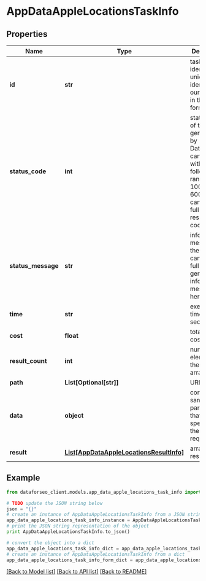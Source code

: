 # AppDataAppleLocationsTaskInfo


## Properties

Name | Type | Description | Notes
------------ | ------------- | ------------- | -------------
**id** | **str** | task identifier unique task identifier in our system in the UUID format | [optional] 
**status_code** | **int** | status code of the task generated by DataForSEO, can be within the following range: 10000-60000 you can find the full list of the response codes here | [optional] 
**status_message** | **str** | informational message of the task you can find the full list of general informational messages here | [optional] 
**time** | **str** | execution time, seconds | [optional] 
**cost** | **float** | total tasks cost, USD | [optional] 
**result_count** | **int** | number of elements in the result array | [optional] 
**path** | **List[Optional[str]]** | URL path | [optional] 
**data** | **object** | contains the same parameters that you specified in the POST request | [optional] 
**result** | [**List[AppDataAppleLocationsResultInfo]**](AppDataAppleLocationsResultInfo.md) | array of results | [optional] 

## Example

```python
from dataforseo_client.models.app_data_apple_locations_task_info import AppDataAppleLocationsTaskInfo

# TODO update the JSON string below
json = "{}"
# create an instance of AppDataAppleLocationsTaskInfo from a JSON string
app_data_apple_locations_task_info_instance = AppDataAppleLocationsTaskInfo.from_json(json)
# print the JSON string representation of the object
print AppDataAppleLocationsTaskInfo.to_json()

# convert the object into a dict
app_data_apple_locations_task_info_dict = app_data_apple_locations_task_info_instance.to_dict()
# create an instance of AppDataAppleLocationsTaskInfo from a dict
app_data_apple_locations_task_info_form_dict = app_data_apple_locations_task_info.from_dict(app_data_apple_locations_task_info_dict)
```
[[Back to Model list]](../README.md#documentation-for-models) [[Back to API list]](../README.md#documentation-for-api-endpoints) [[Back to README]](../README.md)


